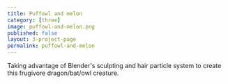 ```yaml
---
title: Puffowl and melon
category: [three]
image: puffowl-and-melon.png
published: false
layout: 3-project-page
permalink: puffowl-and-melon
---
```

Taking advantage of Blender's sculpting and hair particle system to create this frugivore dragon/bat/owl creature. 
